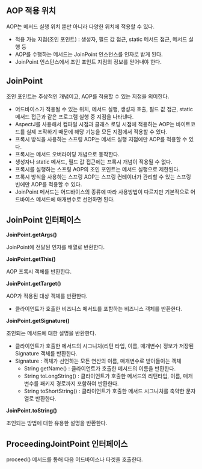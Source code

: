 ## AOP 적용 위치

AOP는 메서드 실행 위치 뿐만 아니라 다양한 위치에 적용할 수 있다.

- 적용 가능 지점(조인 포인트) : 생성자, 필드 값 접근, static 메서드 접근, 메서드 실행 등
- AOP를 수행하는 메서드는 JoinPoint 인스턴스를 인자로 받게 된다.
- JoinPoint 인스턴스에서 조인 포인트 지점의 정보를 얻어내야 한다.

## JoinPoint

조인 포인트는 추상적인 개념이고, AOP를 적용할 수 있는 지점을 의미한다.

- 어드바이스가 적용될 수 있는 위치, 메서드 실행, 생성자 호출, 필드 값 접근, static 메서드 접근과 같은 프로그램 실행 중 지점을 나타낸다.
- AspectJ를 사용해서 컴파일 시점과 클래스 로딩 시점에 적용하는 AOP는 바이트코드를 실제 조작하기 때문에 해당 기능을 모든 지점에서 적용할 수 있다.
- 프록시 방식을 사용하는 스프링 AOP는 메서드 실행 지점에만 AOP를 적용할 수 있다.
- 프록시는 메서드 오버라이딩 개념으로 동작한다.
- 생성자나 static 메서드, 필드 값 접근에는 프록시 개념이 적용될 수 없다.
- 프록시를 실행하는 스프링 AOP의 조인 포인트는 메서드 실행으로 제한된다.
- 프록시 방식을 사용하는 스프링 AOP는 스프링 컨테이너가 관리할 수 있는 스프링 빈에만 AOP를 적용할 수 있다.
- JoinPoint 메서드는 어드바이스의 종류에 따라 사용방법이 다르지만 기본적으로 어드바이스 메서드에 매개변수로 선언하면 된다.

## JoinPoint 인터페이스

**JoinPoint.getArgs()**

JoinPoint에 전달된 인자를 배열로 반환한다.

**JoinPoint.getThis()**

AOP 프록시 객체를 반환한댜.

******************************************JoinPoint.getTarget()******************************************

AOP가 적용된 대상 객체를 반환한다.

- 클라이언트가 호출한 비즈니스 메서드를 포함하는 비즈니스 객체를 반환한다.

************************************************JoinPoint.getSignature()************************************************

조인되는 메서드에 대한 설명을 반환한다.

- 클라이언트가 호출한 메서드의 시그니처(리턴 타입, 이름, 매개변수) 정보가 저장된 Signature 객체를 반환한다.
- Signature : 객체가 선언하는 모든 연산의 이름, 매개변수로 받아들이는 객체
    - String getName() : 클라이언트가 호출한 메서드의 이름을 반환한다.
    - String toLongString() : 클라이언트가 호출한 메서드의 리턴타입, 이름, 매개변수를 패키지 경로까지 포함하여 반환한다.
    - String toShortString() : 클라이언트가 호출한 메서드 시그니처를 축약한 문자열로 반환한다.

****************JoinPoint.toString()****************

조인되는 방법에 대한 유용한 설명을 반환한다.

## ProceedingJointPoint 인터페이스

proceed() 메서드를 통해 다음 어드바이스나 타겟을 호출한다.